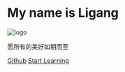 # My name is Ligang

![logo](新3.png)

愿所有的美好如期而至

[Github](https://github.com/Ligang19999/Notes)
[Start Learning](README.md)